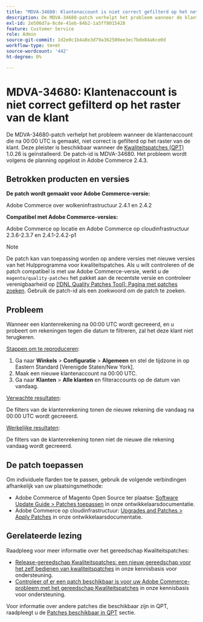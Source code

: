```yaml
---
title: "MDVA-34680: Klantenaccount is niet correct gefilterd op het netwerk van klanten"
description: De MDVA-34680-patch verhelpt het probleem wanneer de klantenaccount die na 00:00 UTC is gemaakt, niet correct is gefilterd op het raster van de klant. Deze patch is beschikbaar wanneer [Quality Patches Tool (QPT)] (/help/announcements/adobe-commerce-announcements/magento-quality-patches-released-new-tool-to-self-serve-quality-patches.md) 1.0.26 is geïnstalleerd. De patch-id is MDVA-34680. Het probleem wordt volgens de planning opgelost in Adobe Commerce 2.4.3.
exl-id: 2e506d7a-8cde-41eb-84b2-1a5ff8015428
feature: Customer Service
role: Admin
source-git-commit: 1d2e0c1b4a8e3d79a362500ee3ec7bde84a6ce0d
workflow-type: tm+mt
source-wordcount: '442'
ht-degree: 0%

---
```


# MDVA-34680: Klantenaccount is niet correct gefilterd op het raster van de klant

De MDVA-34680-patch verhelpt het probleem wanneer de klantenaccount die na 00:00 UTC is gemaakt, niet correct is gefilterd op het raster van de klant. Deze pleister is beschikbaar wanneer de [Kwaliteitspatches (QPT)](/help/announcements/adobe-commerce-announcements/magento-quality-patches-released-new-tool-to-self-serve-quality-patches.md) 1.0.26 is geïnstalleerd. De patch-id is MDVA-34680. Het probleem wordt volgens de planning opgelost in Adobe Commerce 2.4.3.

## Betrokken producten en versies

**De patch wordt gemaakt voor Adobe Commerce-versie:**

Adobe Commerce over wolkeninfrastructuur 2.4.1 en 2.4.2

**Compatibel met Adobe Commerce-versies:**

Adobe Commerce op locatie en Adobe Commerce op cloudinfrastructuur 2.3.6-2.3.7 en 2.4.1-2.4.2-p1

>[!NOTE]
>
>De patch kan van toepassing worden op andere versies met nieuwe versies van het Hulpprogramma voor kwaliteitspatches. Als u wilt controleren of de patch compatibel is met uw Adobe Commerce-versie, werkt u de `magento/quality-patches` het pakket aan de recentste versie en controleer verenigbaarheid op [[!DNL Quality Patches Tool]: Pagina met patches zoeken](https://devdocs.magento.com/quality-patches/tool.html#patch-grid). Gebruik de patch-id als een zoekwoord om de patch te zoeken.

## Probleem

Wanneer een klantenrekening na 00:00 UTC wordt gecreeerd, en u probeert om rekeningen tegen die datum te filtreren, zal het deze klant niet terugkeren.

<u>Stappen om te reproduceren</u>:

1. Ga naar **Winkels** > **Configuratie** > **Algemeen** en stel de tijdzone in op Eastern Standard [Verenigde Staten/New York].
1. Maak een nieuwe klantenaccount na 00:00 UTC.
1. Ga naar **Klanten** > **Alle klanten** en filteraccounts op de datum van vandaag.

<u>Verwachte resultaten</u>:

De filters van de klantenrekening tonen de nieuwe rekening die vandaag na 00:00 UTC wordt gecreeerd.

<u>Werkelijke resultaten</u>:

De filters van de klantenrekening tonen niet de nieuwe die rekening vandaag wordt gecreeerd.

## De patch toepassen

Om individuele flarden toe te passen, gebruik de volgende verbindingen afhankelijk van uw plaatsingsmethode:

* Adobe Commerce of Magento Open Source ter plaatse: [Software Update Guide > Patches toepassen](https://devdocs.magento.com/guides/v2.4/comp-mgr/patching/mqp.html) in onze ontwikkelaarsdocumentatie.
* Adobe Commerce op cloudinfrastructuur: [Upgrades and Patches > Apply Patches](https://devdocs.magento.com/cloud/project/project-patch.html) in onze ontwikkelaarsdocumentatie.

## Gerelateerde lezing

Raadpleeg voor meer informatie over het gereedschap Kwaliteitspatches:

* [Release-gereedschap Kwaliteitspatches: een nieuw gereedschap voor het zelf bedienen van kwaliteitspatches](/help/announcements/adobe-commerce-announcements/magento-quality-patches-released-new-tool-to-self-serve-quality-patches.md) in onze kennisbasis voor ondersteuning.
* [Controleer of er een patch beschikbaar is voor uw Adobe Commerce-probleem met het gereedschap Kwaliteitspatches](/help/support-tools/patches-available-in-qpt-tool/check-patch-for-magento-issue-with-magento-quality-patches.md) in onze kennisbasis voor ondersteuning.

Voor informatie over andere patches die beschikbaar zijn in QPT, raadpleegt u de [Patches beschikbaar in QPT](https://support.magento.com/hc/en-us/sections/360010506631-Patches-available-in-MQP-tool-) sectie.
